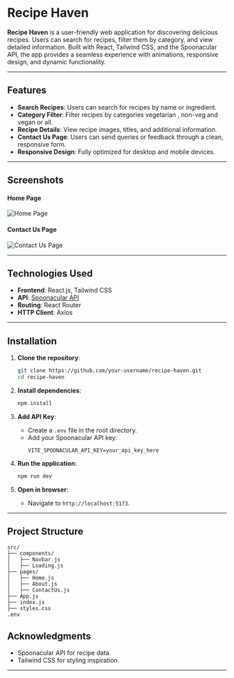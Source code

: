 # Recipe Haven

**Recipe Haven** is a user-friendly web application for discovering delicious recipes. Users can search for recipes, filter them by category, and view detailed information. Built with React, Tailwind CSS, and the Spoonacular API, the app provides a seamless experience with animations, responsive design, and dynamic functionality.

---

## Features
- **Search Recipes**: Users can search for recipes by name or ingredient.
- **Category Filter**: Filter recipes by categories vegetarian , non-veg and vegan or all.
- **Recipe Details**: View recipe images, titles, and additional information.
- **Contact Us Page**: Users can send queries or feedback through a clean, responsive form.
- **Responsive Design**: Fully optimized for desktop and mobile devices.

---

## Screenshots

#### Home Page  
![Home Page](path_to_homepage_screenshot.png)  

#### Contact Us Page  
![Contact Us Page](path_to_contactus_screenshot.png)  

---

## Technologies Used
- **Frontend**: React.js, Tailwind CSS
- **API**: [Spoonacular API](https://spoonacular.com/food-api)
- **Routing**: React Router
- **HTTP Client**: Axios

---

## Installation

1. **Clone the repository**:
   ```bash
   git clone https://github.com/your-username/recipe-haven.git
   cd recipe-haven
   ```

2. **Install dependencies**:
   ```bash
   npm install
   ```

3. **Add API Key**:
   - Create a `.env` file in the root directory.
   - Add your Spoonacular API key:
     ```
     VITE_SPOONACULAR_API_KEY=your_api_key_here
     ```

4. **Run the application**:
   ```bash
   npm run dev
   ```

5. **Open in browser**:
   - Navigate to `http://localhost:5173`.

---

## Project Structure

```
src/
├── components/
│   ├── Navbar.js
│   ├── Loading.js
├── pages/
│   ├── Home.js
│   ├── About.js
│   ├── ContactUs.js
├── App.js
├── index.js
├── styles.css
.env
```


## Acknowledgments
- Spoonacular API for recipe data.
- Tailwind CSS for styling inspiration.


---

